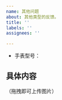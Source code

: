 ```yaml
---
name: 其他问题
about: 其他类型的反馈。
title: ''
labels: ''
assignees: ''

---
```


- 手表型号：

## 具体内容
（拖拽即可上传图片）
